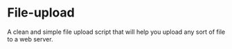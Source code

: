 File-upload
===========

A clean and simple file upload script that will help you upload any sort of file to a web server.
